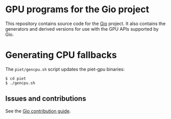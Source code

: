 # GPU programs for the Gio project

This repository contains source code for the [Gio](https://gioui.org)
project. It also contains the generators and derived versions for use with the
GPU APIs supported by Gio.

# Generating CPU fallbacks

The `piet/gencpu.sh` script updates the piet-gpu binaries:

```
$ cd piet
$ ./gencpu.sh
```

## Issues and contributions

See the [Gio contribution guide](https://gioui.org/doc/contribute).
